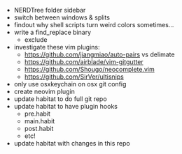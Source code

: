 * NERDTree folder sidebar
* switch between windows & splits
* findout why shell scripts turn weird colors sometimes...
* write a find_replace binary
	* exclude
* investigate these vim plugins:
	* https://github.com/jiangmiao/auto-pairs vs delimate
	* https://github.com/airblade/vim-gitgutter
	* https://github.com/Shougo/neocomplete.vim
	* https://github.com/SirVer/ultisnips
* only use osxkeychain on osx git config
* create neovim plugin
* update habitat to do full git repo
* update habitat to have plugin hooks
	* pre.habit
	* main.habit
	* post.habit
	* etc!
* update habitat with changes in this repo
